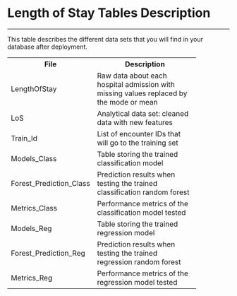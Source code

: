 
# Length of Stay Tables Description
--------------------------
 This table describes the different data sets that you will find in your database after deployment. 

<table style="width:85%">
   <tr>
    <th>File</th>
    <th>Description</th>
  </tr>
  <tr>
    <td>LengthOfStay</td>
    <td>Raw data about each hospital admission with missing values replaced by the mode or mean </td>
  </tr>
  <tr>
    <td>LoS </td>
    <td>Analytical data set: cleaned data with new features</td>
  </tr>
  <tr>
    <td>Train_Id</td>
    <td>List of encounter IDs that will go to the training set</td>
  </tr>
  <tr>
    <td>Models_Class</td>
    <td>Table storing the trained classification model</td>
  </tr>
    <tr>
    <td>Forest_Prediction_Class</td>
    <td>Prediction results when testing the trained classification random forest</td>
  </tr>
    <tr>
    <td>Metrics_Class</td>
    <td>Performance metrics of the classification model tested</td>
  </tr>
    <tr>
    <td>Models_Reg</td>
    <td>Table storing the trained regression model</td>
  </tr>
    <tr>
    <td>Forest_Prediction_Reg</td>
    <td>Prediction results when testing the trained regression random forest</td>
  </tr>
    <tr>
    <td>Metrics_Reg</td>
    <td>Performance metrics of the regression model tested</td>
  </tr>
</table>

